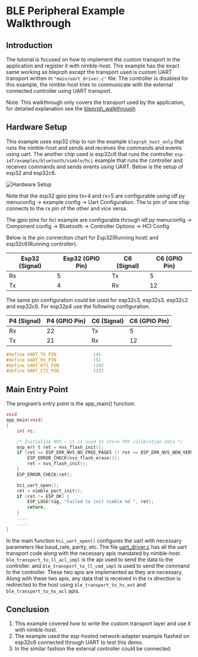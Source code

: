 # BLE Peripheral Example Walkthrough

## Introduction

The tutorial is focused on how to implement the custom transport in the application and register it with nimble-host. This example has the exact same working as bleprph except the transport used is custom UART transport written in `"main/uart_driver.c"` file. The controller is disabled for this example, the nimble-host tries to communicate with the external connected controller using UART transport.

Note: This walkthrough only covers the transport used by the application, for detailed explanation see the [bleprph_walkthrough](../../bleprph/tutorial/bleprph_walkthrough.md)
## Hardware Setup

This example uses esp32 chip to run the example `bleprph_host_only` that runs the nimble-host and sends and receives the commands and events using uart. The another chip used is esp32c6 that runs the controller `esp-idf/examples/bluetooth/nimble/hci` example that runs the controller and receives commands and sends events using UART. Below is the setup of esp32 and esp32c6.

![Hardware Setup](hardware_setup.png)

Note that the esp32 gpio pins tx=4 and rx=5 are configurable using idf.py menuconfig -> example config -> Uart Configuration. The tx pin of one chip connects to the rx pin of the other and vice versa.

The gpio pins for hci example are configurable through idf.py menuconfig -> Component config -> Bluetooth -> Controller Options -> HCI Config

Below is the pin connection chart for Esp32(Running host) and esp32c6(Running controller).

| Esp32 (Signal) | Esp32 (GPIO Pin)  | C6 (Signal) | C6 (GPIO Pin) |
|----------------|-------------------|-------------|---------------|
|       Rx       |         5         |      Tx     |       5       |
|       Tx       |         4         |      Rx     |       12      |

The same pin configuration could be used for esp32c3, esp32s3, esp32c2 and esp32c6.
For esp32p4 use the following configuration.

| P4 (Signal)    | P4 (GPIO Pin)     | C6 (Signal) | C6 (GPIO Pin) |
|----------------|-------------------|-------------|---------------|
|       Rx       |         22        |      Tx     |       5       |
|       Tx       |         21        |      Rx     |       12      |


```c
#define UART_TX_PIN              (4)
#define UART_RX_PIN              (5)
#define UART_RTS_PIN             (19)
#define UART_CTS_PIN             (23)
```

## Main Entry Point

The program’s entry point is the app_main() function:

```c
void
app_main(void)
{
    int rc;

    /* Initialize NVS — it is used to store PHY calibration data */
    esp_err_t ret = nvs_flash_init();
    if (ret == ESP_ERR_NVS_NO_FREE_PAGES || ret == ESP_ERR_NVS_NEW_VERSION_FOUND) {
        ESP_ERROR_CHECK(nvs_flash_erase());
        ret = nvs_flash_init();
    }
    ESP_ERROR_CHECK(ret);

    hci_uart_open();
    ret = nimble_port_init();
    if (ret != ESP_OK) {
        ESP_LOGE(tag, "Failed to init nimble %d ", ret);
        return;
    }
    ....
    ....
}
```
In the main function `hci_uart_open()` configures the uart with necessary parameters like baud_rate, parity, etc. The file [uart_driver.c](../main/uart_driver.c) has all the uart transport code along with the necessary apis mandated by nimble-host. `ble_transport_to_ll_acl_impl` is the api used to send the data to the controller. and `ble_transport_to_ll_cmd_impl` is used to send the command to the controller. These two apis are implemented as they are necessary. Along with these two apis, any data that is received in the rx direction is redirected to the host using `ble_transport_to_hs_evt` and `ble_transport_to_hs_acl` apis.

## Conclusion
1. This example covered how to write the custom transport layer and use it with nimble-host.
2. The example used the esp-hosted network-adapter example flashed on esp32c6 connected through UART to test this demo.
3. In the similar fashion the external controller could be connected.

